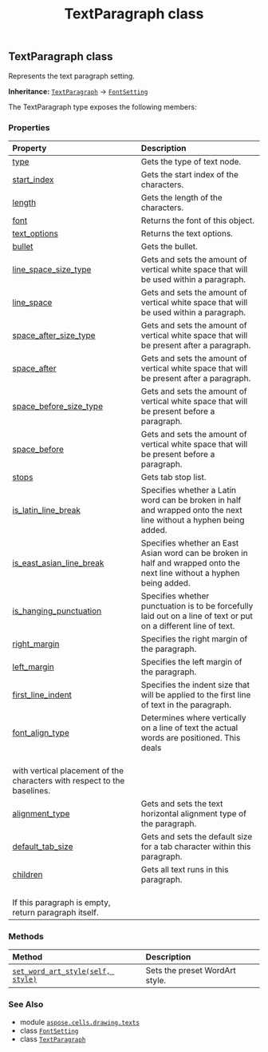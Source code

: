 ﻿---
title: TextParagraph class
second_title: Aspose.Cells for Python via .NET API References
description: 
type: docs
weight: 100
url: /aspose.cells.drawing.texts/textparagraph/
is_root: false
---

## TextParagraph class

Represents the text paragraph setting.



**Inheritance:** [`TextParagraph`](/cells/python-net/aspose.cells.drawing.texts/textparagraph) → 
[`FontSetting`](/cells/python-net/aspose.cells/fontsetting)



The TextParagraph type exposes the following members:

### Properties
| Property | Description |
| :- | :- |
| [type](/cells/python-net/aspose.cells.drawing.texts/textparagraph/type) | Gets the type of text node. |
| [start_index](/cells/python-net/aspose.cells.drawing.texts/textparagraph/start_index) | Gets the start index of the characters. |
| [length](/cells/python-net/aspose.cells.drawing.texts/textparagraph/length) | Gets the length of the characters. |
| [font](/cells/python-net/aspose.cells.drawing.texts/textparagraph/font) | Returns the font of this object. |
| [text_options](/cells/python-net/aspose.cells.drawing.texts/textparagraph/text_options) | Returns the text options. |
| [bullet](/cells/python-net/aspose.cells.drawing.texts/textparagraph/bullet) | Gets the bullet. |
| [line_space_size_type](/cells/python-net/aspose.cells.drawing.texts/textparagraph/line_space_size_type) | Gets and sets the amount of vertical white space that will be used within a paragraph. |
| [line_space](/cells/python-net/aspose.cells.drawing.texts/textparagraph/line_space) | Gets and sets the amount of vertical white space that will be used within a paragraph. |
| [space_after_size_type](/cells/python-net/aspose.cells.drawing.texts/textparagraph/space_after_size_type) | Gets and sets the amount of vertical white space that will be present after a paragraph. |
| [space_after](/cells/python-net/aspose.cells.drawing.texts/textparagraph/space_after) | Gets and sets the amount of vertical white space that will be present after a paragraph. |
| [space_before_size_type](/cells/python-net/aspose.cells.drawing.texts/textparagraph/space_before_size_type) | Gets and sets the amount of vertical white space that will be present before a paragraph. |
| [space_before](/cells/python-net/aspose.cells.drawing.texts/textparagraph/space_before) | Gets and sets the amount of vertical white space that will be present before a paragraph. |
| [stops](/cells/python-net/aspose.cells.drawing.texts/textparagraph/stops) | Gets tab stop list. |
| [is_latin_line_break](/cells/python-net/aspose.cells.drawing.texts/textparagraph/is_latin_line_break) | Specifies whether a Latin word can be broken in half and wrapped onto the next line without a hyphen being added. |
| [is_east_asian_line_break](/cells/python-net/aspose.cells.drawing.texts/textparagraph/is_east_asian_line_break) | Specifies whether an East Asian word can be broken in half and wrapped onto the next line without a hyphen being added. |
| [is_hanging_punctuation](/cells/python-net/aspose.cells.drawing.texts/textparagraph/is_hanging_punctuation) | Specifies whether punctuation is to be forcefully laid out on a line of text or put on a different line of text. |
| [right_margin](/cells/python-net/aspose.cells.drawing.texts/textparagraph/right_margin) | Specifies the right margin of the paragraph. |
| [left_margin](/cells/python-net/aspose.cells.drawing.texts/textparagraph/left_margin) | Specifies the left margin of the paragraph. |
| [first_line_indent](/cells/python-net/aspose.cells.drawing.texts/textparagraph/first_line_indent) | Specifies the indent size that will be applied to the first line of text in the paragraph. |
| [font_align_type](/cells/python-net/aspose.cells.drawing.texts/textparagraph/font_align_type) | Determines where vertically on a line of text the actual words are positioned. This deals<br/>with vertical placement of the characters with respect to the baselines. |
| [alignment_type](/cells/python-net/aspose.cells.drawing.texts/textparagraph/alignment_type) | Gets and sets the text horizontal alignment type of the paragraph. |
| [default_tab_size](/cells/python-net/aspose.cells.drawing.texts/textparagraph/default_tab_size) | Gets and sets the default size for a tab character within this paragraph. |
| [children](/cells/python-net/aspose.cells.drawing.texts/textparagraph/children) | Gets all text runs in this paragraph.<br/>If this paragraph is empty, return paragraph itself. |


### Methods
| Method | Description |
| :- | :- |
| [`set_word_art_style(self, style)`](/cells/python-net/aspose.cells.drawing.texts/textparagraph/set_word_art_style/#aspose.cells.drawing.presetwordartstyle) | Sets the preset WordArt style. |



### See Also
* module [`aspose.cells.drawing.texts`](..)
* class [`FontSetting`](/cells/python-net/aspose.cells/fontsetting)
* class [`TextParagraph`](/cells/python-net/aspose.cells.drawing.texts/textparagraph)
